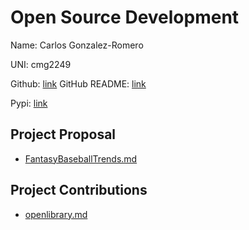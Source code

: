 # Open Source Development

Name: Carlos Gonzalez-Romero

UNI: cmg2249

Github: [link](https://github.com/Cargo1284)
GitHub README: [link](https://github.com/Cargo1284/Cargo1284/blob/main/README.md)

Pypi: [link](https://pypi.org/user/cargo1284/)

## Project Proposal

- [FantasyBaseballTrends.md](../projects/python/FantasyBaseballTrends.md)

## Project Contributions

- [openlibrary.md](../projects/python/openlibrary.md)
